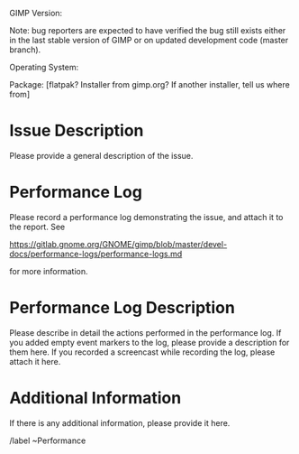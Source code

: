 GIMP Version:

Note: bug reporters are expected to have verified the bug still exists
either in the last stable version of GIMP or on updated development code
(master branch).

Operating System:

Package: [flatpak? Installer from gimp.org? If another installer, tell us where from]

# Issue Description

Please provide a general description of the issue.

# Performance Log

Please record a performance log demonstrating the issue, and attach it to the report.
See

  https://gitlab.gnome.org/GNOME/gimp/blob/master/devel-docs/performance-logs/performance-logs.md

for more information.

# Performance Log Description

Please describe in detail the actions performed in the performance log.
If you added empty event markers to the log, please provide a description for them here.
If you recorded a screencast while recording the log, please attach it here.

# Additional Information

If there is any additional information, please provide it here.

/label ~Performance
